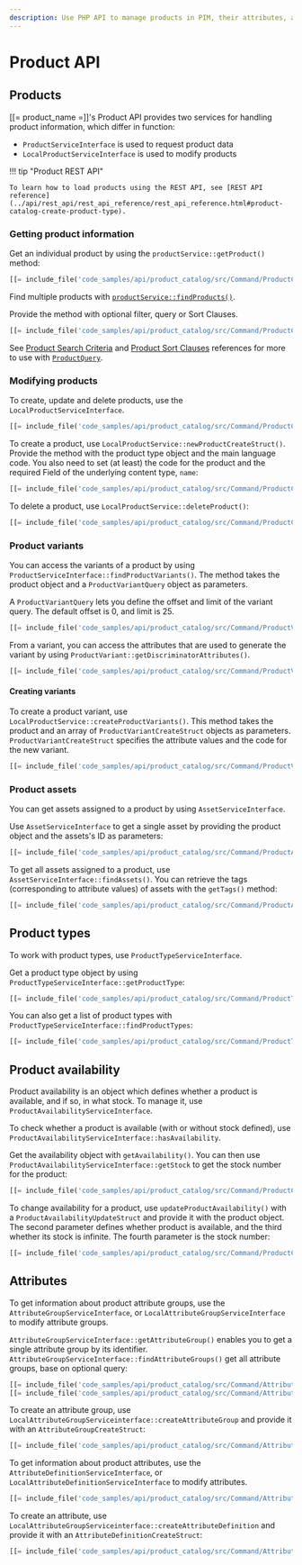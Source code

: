 ```yaml
---
description: Use PHP API to manage products in PIM, their attributes, availability and prices.
---
```


# Product API

## Products

[[= product_name =]]'s Product API provides two services for handling product information, which differ in function:

- `ProductServiceInterface` is used to request product data
- `LocalProductServiceInterface` is used to modify products

!!! tip "Product REST API"

    To learn how to load products using the REST API, see [REST API reference](../api/rest_api/rest_api_reference/rest_api_reference.html#product-catalog-create-product-type).

### Getting product information

Get an individual product by using the `productService::getProduct()` method:

``` php
[[= include_file('code_samples/api/product_catalog/src/Command/ProductCommand.php', 68, 71) =]]
```

Find multiple products with [`productService::findProducts()`](../api/php_api/php_api_reference/classes/Ibexa-Contracts-ProductCatalog-ProductServiceInterface.html#method_findProducts).

Provide the method with optional filter, query or Sort Clauses.

``` php
[[= include_file('code_samples/api/product_catalog/src/Command/ProductCommand.php', 72, 82) =]]
```

See [Product Search Criteria](product_search_criteria.md) and [Product Sort Clauses](product_sort_clauses.md) references for more to use with [`ProductQuery`](../api/php_api/php_api_reference/classes/Ibexa-Contracts-ProductCatalog-Values-Product-ProductQuery.html).

### Modifying products

To create, update and delete products, use the `LocalProductServiceInterface`.

``` php
[[= include_file('code_samples/api/product_catalog/src/Command/ProductCommand.php', 93, 97) =]]
```

To create a product, use `LocalProductService::newProductCreateStruct()`.
Provide the method with the product type object and the main language code.
You also need to set (at least) the code for the product and the required Field of the underlying content type, `name`:

``` php
[[= include_file('code_samples/api/product_catalog/src/Command/ProductCommand.php', 83, 90) =]]
```

To delete a product, use `LocalProductService::deleteProduct()`:

``` php
[[= include_file('code_samples/api/product_catalog/src/Command/ProductCommand.php', 120, 121) =]]
```

### Product variants

You can access the variants of a product by using `ProductServiceInterface::findProductVariants()`.
The method takes the product object and a `ProductVariantQuery` object as parameters.

A `ProductVariantQuery` lets you define the offset and limit of the variant query.
The default offset is 0, and limit is 25.

``` php
[[= include_file('code_samples/api/product_catalog/src/Command/ProductVariantCommand.php', 57, 60) =]]
```

From a variant, you can access the attributes that are used to generate the variant
by using `ProductVariant::getDiscriminatorAttributes()`.

``` php
[[= include_file('code_samples/api/product_catalog/src/Command/ProductVariantCommand.php', 61, 68) =]]
```

#### Creating variants

To create a product variant, use `LocalProductService::createProductVariants()`.
This method takes the product and an array of `ProductVariantCreateStruct` objects as parameters.
`ProductVariantCreateStruct` specifies the attribute values and the code for the new variant.

``` php
[[= include_file('code_samples/api/product_catalog/src/Command/ProductVariantCommand.php', 70, 76) =]]
```

### Product assets

You can get assets assigned to a product by using `AssetServiceInterface`.

Use `AssetServiceInterface` to get a single asset by providing the product object and the assets's ID as parameters:

``` php
[[= include_file('code_samples/api/product_catalog/src/Command/ProductAssetCommand.php', 54, 56) =]]
```

To get all assets assigned to a product, use `AssetServiceInterface::findAssets()`.
You can retrieve the tags (corresponding to attribute values) of assets with the `getTags()` method:

``` php
[[= include_file('code_samples/api/product_catalog/src/Command/ProductAssetCommand.php', 57, 66) =]]
```

## Product types

To work with product types, use `ProductTypeServiceInterface`.

Get a product type object by using `ProductTypeServiceInterface::getProductType`:

``` php
[[= include_file('code_samples/api/product_catalog/src/Command/ProductTypeCommand.php', 43, 44) =]]
```

You can also get a list of product types with `ProductTypeServiceInterface::findProductTypes`:

``` php
[[= include_file('code_samples/api/product_catalog/src/Command/ProductTypeCommand.php', 47, 52) =]]
```

## Product availability

Product availability is an object which defines whether a product is available, and if so, in what stock.
To manage it, use `ProductAvailabilityServiceInterface`.

To check whether a product is available (with or without stock defined), use `ProductAvailabilityServiceInterface::hasAvailability`.

Get the availability object with `getAvailability()`.
You can then use `ProductAvailabilityServiceInterface::getStock` to get the stock number for the product:

```php
[[= include_file('code_samples/api/product_catalog/src/Command/ProductCommand.php', 104, 109) =]]        }
```

To change availability for a product, use `updateProductAvailability()` with a `ProductAvailabilityUpdateStruct`
and provide it with the product object. The second parameter defines whether product is available,
and the third whether its stock is infinite. The fourth parameter is the stock number:

``` php
[[= include_file('code_samples/api/product_catalog/src/Command/ProductCommand.php', 112, 115) =]]
```

## Attributes

To get information about product attribute groups, use the `AttributeGroupServiceInterface`,
or `LocalAttributeGroupServiceInterface` to modify attribute groups.

`AttributeGroupServiceInterface::getAttributeGroup()` enables you to get a single attribute group by its identifier.
`AttributeGroupServiceInterface::findAttributeGroups()` get all attribute groups, base on optional query:

``` php
[[= include_file('code_samples/api/product_catalog/src/Command/AttributeCommand.php', 71, 72) =]]
[[= include_file('code_samples/api/product_catalog/src/Command/AttributeCommand.php', 92, 97) =]]
```

To create an attribute group, use `LocalAttributeGroupServiceinterface::createAttributeGroup`
and provide it with an `AttributeGroupCreateStruct`:

``` php
[[= include_file('code_samples/api/product_catalog/src/Command/AttributeCommand.php', 66, 70) =]]
```

To get information about product attributes, use the `AttributeDefinitionServiceInterface`,
or `LocalAttributeDefinitionServiceInterface` to modify attributes.

``` php
[[= include_file('code_samples/api/product_catalog/src/Command/AttributeCommand.php', 78, 80) =]]
```

To create an attribute, use `LocalAttributeGroupServiceinterface::createAttributeDefinition`
and provide it with an `AttributeDefinitionCreateStruct`:

``` php
[[= include_file('code_samples/api/product_catalog/src/Command/AttributeCommand.php', 83, 89) =]]
```
